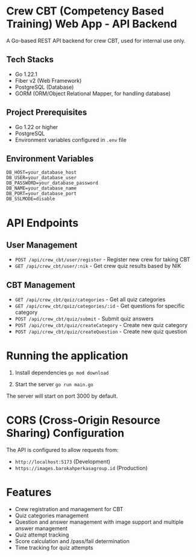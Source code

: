 # Crew CBT (Competency Based Training) Web App - API Backend

A Go-based REST API backend for crew CBT, used for internal use only.

## Tech Stacks

- Go 1.22.1
- Fiber v2 (Web Framework)
- PostgreSQL (Database)
- GORM (ORM/Object Relational Mapper, for handling database)

## Project Prerequisites

- Go 1.22 or higher
- PostgreSQL
- Environment variables configured in `.env` file

## Environment Variables

```env
DB_HOST=your_database_host
DB_USER=your_database_user
DB_PASSWORD=your_database_password
DB_NAME=your_database_name
DB_PORT=your_database_port
DB_SSLMODE=disable
```

# API Endpoints

## User Management

- `POST /api/crew_cbt/user/register` - Register new crew for taking CBT
- `GET /api/crew_cbt/user/:nik` - Get crew quiz results based by NIK

## CBT Management

- `GET /api/crew_cbt/quiz/categories` - Get all quiz categories
- `GET /api/crew_cbt/quiz/categories/:id` - Get questions for specific category
- `POST /api/crew_cbt/quiz/submit` - Submit quiz answers
- `POST /api/crew_cbt/quiz/createCategory` - Create new quiz category
- `POST /api/crew_cbt/quiz/createQuestion` - Create new quiz question

# Running the application

1. Install dependencies
   `go mod download`

2. Start the server
   `go run main.go`

The server will start on port 3000 by default.

# CORS (Cross-Origin Resource Sharing) Configuration

The API is configured to allow requests from:

- `http://localhost:5173` (Development)
- `https://images.barokahperkasagroup.id` (Production)

# Features

- Crew registration and management for CBT
- Quiz categories management
- Question and answer management with image support and multiple answer management
- Quiz attempt tracking
- Score calculation and /pass/fail determination
- Time tracking for quiz attempts
